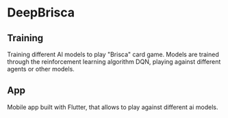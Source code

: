 # DeepBrisca

## Training

Training different AI models to play "Brisca" card game. Models are trained through the reinforcement learning algorithm DQN, playing against different agents or other models.

## App

Mobile app built with Flutter, that allows to play against different ai models.
